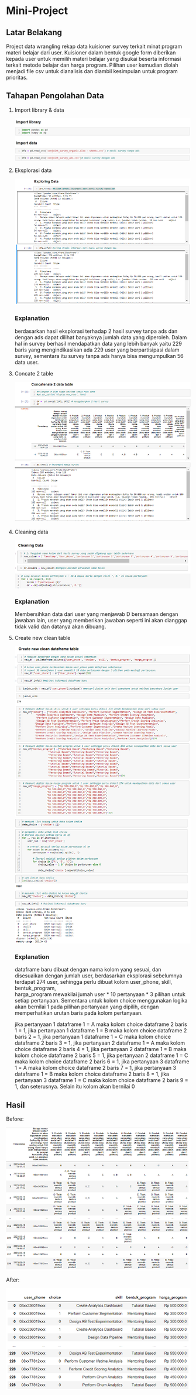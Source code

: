 # Mini-Project

## Latar Belakang
Project data wrangling rekap data kuisioner survey terkait minat program materi belajar dari user.
Kuisioner dalam bentuk google form diberikan kepada user untuk memilih materi belajar yang disukai beserta informasi terkait metode belajar dan harga program.
Pilihan user kemudian diolah menjadi file csv untuk dianalisis dan diambil kesimpulan untuk program prioritas.

## Tahapan Pengolahan Data
1. Import library & data
   
   ![Alt text](https://github.com/syahruaru/Mini-Project/blob/main/img/part%201%20import%20library%20&%20data.png?raw=true)
   
2. Eksplorasi data
   
   ![Alt text](https://github.com/syahruaru/Mini-Project/blob/main/img/part%202%20eksplorasi%20data.png?raw=true)

   ### Explanation
   berdasarkan hasil eksplorasi terhadap 2 hasil survey tanpa ads dan dengan ads dapat dilihat banyaknya jumlah data yang diperoleh. Dalam hal in survey berhasil mendapatkan data yang lebih banyak yaitu 229         baris yang mengindikasikan ada 229 user yang berpartisipasi dalam survey, sementara itu survey tanpa ads hanya bisa mengumpulkan 56 data user.
   
3. Concate 2 table
   
   ![Alt text](https://github.com/syahruaru/Mini-Project/blob/main/img/part%203%20concat%202%20table.png?raw=true)
   
4. Cleaning data
   
   ![Alt text](https://github.com/syahruaru/Mini-Project/blob/main/img/part%204_1%20cleaning%20data.png?raw=true)
   ![Alt text](https://github.com/syahruaru/Mini-Project/blob/main/img/part%204_2%20cleaning%20data.png?raw=true)

   ### Explanation
   Membersihkan data dari user yang menjawab D bersamaan dengan jawaban lain, user yang memberikan jawaban seperti ini akan dianggap tidak valid dan datanya akan dibuang.

5. Create new clean table
   
   ![Alt text](https://github.com/syahruaru/Mini-Project/blob/main/img/part%205_1%20create%20new%20clean%20table.png?raw=true)
   ![Alt text](https://github.com/syahruaru/Mini-Project/blob/main/img/part%205_2%20create%20new%20clean%20table.png?raw=true)
   ![Alt text](https://github.com/syahruaru/Mini-Project/blob/main/img/part%205_3%20create%20new%20clean%20table.png?raw=true)

   ### Explanation
   dataframe baru dibuat dengan nama kolom yang sesuai, dan disesuaikan dengan jumlah user, berdasarkan eksplorasi sebelumnya terdapat 274 user, sehingga perlu dibuat kolom user_phone, skill, bentuk_program,   
   harga_program mewakilai jumah user * 10 pertanyaan * 3 pilihan untuk setiap pertanyaan. Sementara untuk kolom choice menggunakan logika akan bernilai 1 pada pilihan pertanyaan yang dipilih, dengan 
   memperhatikan urutan baris pada kolom pertanyaan. 
  
   jika pertanyaan 1 dataframe 1 = A maka kolom choice dataframe 2 baris 1 = 1, jika pertanyaan 1 dataframe 1 = B maka kolom choice dataframe 2 baris 2 = 1, jika 
   pertanyaan 1 dataframe 1 = C maka kolom choice dataframe 2 baris 3 = 1, jika pertanyaan 2 dataframe 1 = A maka kolom choice dataframe 2 baris 4 = 1, jika pertanyaan 2 dataframe 1 = B maka kolom choice 
   dataframe 2 baris 5 = 1, jika pertanyaan 2 dataframe 1 = C maka kolom choice dataframe 2 baris 6 = 1, jika pertanyaan 3 dataframe 1 = A maka kolom choice dataframe 2 baris 7 = 1, jika pertanyaan 3 dataframe 1 
   = B maka kolom choice dataframe 2 baris 8 = 1, jika pertanyaan 3 dataframe 1 = C maka kolom choice dataframe 2 baris 9 = 1, dan seterusnya. Selain itu kolom akan bernilai 0




## Hasil
  Before:
  
  ![Alt text](https://github.com/syahruaru/Mini-Project/blob/main/img/Before.png?raw=true)

  After:
  
  ![Alt text](https://github.com/syahruaru/Mini-Project/blob/main/img/After.png?raw=true)


